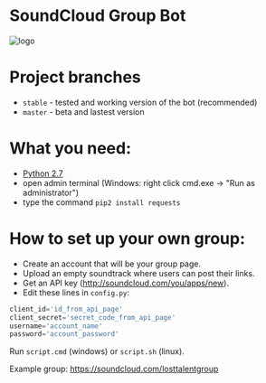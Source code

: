 # SoundCloud Group Bot

![logo](http://postimg.ru/img/2016-09/19/71upsxobvpvfqvrwfb9gixg7y.png)

# Project branches

- `stable` - tested and working version of the bot (recommended)
- `master` - beta and lastest version

# What you need:
- [Python 2.7](https://www.python.org/downloads/)
- open admin terminal (Windows: right click cmd.exe -> "Run as administrator")
- type the command `pip2 install requests`

# How to set up your own group:

- Create an account that will be your group page.
- Upload an empty soundtrack where users can post their links.
- Get an API key (http://soundcloud.com/you/apps/new).
- Edit these lines in `config.py`:

```Python
client_id='id_from_api_page'
client_secret='secret_code_from_api_page'
username='account_name'
password='account_password'
```

Run `script.cmd` (windows) or `script.sh` (linux). 

Example group: https://soundcloud.com/losttalentgroup

